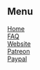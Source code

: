 Menu
----
[Home](https://github.com/the-expanse/SideQuest/wiki) <br>
[FAQ](https://github.com/the-expanse/SideQuest/wiki/FAQ) <br>
[Website](https://sidequestvr.com) <br>
[Patreon](https://www.patreon.com/TheExpanseVR) <br>
[Paypal](https://www.paypal.com/cgi-bin/webscr?cmd=_s-xclick&hosted_button_id=744A6C394Q8JG&source=url) <br>
